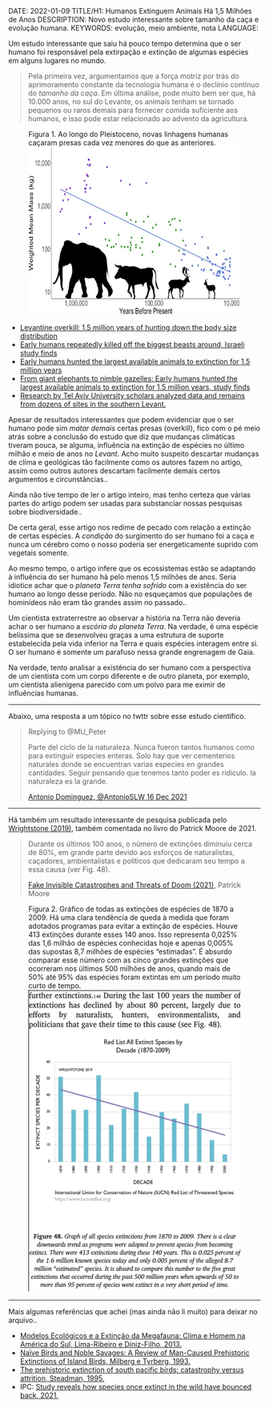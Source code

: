 <!DOCTYPE html>
<meta http-equiv="content-type" content="text/html; charset=utf-8">
<link rel="stylesheet" href="../css/style.css" type="text/css">
<!-- PLAIN TEXT -->
DATE: 2022-01-09
TITLE/H1: Humanos Extinguem Animais Há 1,5 Milhões de Anos
DESCRIPTION: Novo estudo interessante sobre tamanho da caça e evolução humana.
KEYWORDS: evolução, meio ambiente, nota
LANGUAGE: 

<!-- DATE MUST BE IN THE FORMAT YYY-MM-DD -->
<!-- H1 WILL BE ADDED TO POST/ARTICLE HEADER -->
<!-- KEYWORD DELIMITER IS COMMA -->


<!-- HYPERTEXT -->

Um estudo interessante que saiu há pouco tempo determina
que o ser humano foi responsável pela extirpação e extinção
de algumas espécies em alguns lugares no mundo.

> Pela primeira vez, argumentamos que a força motriz por trás do aprimoramento constante da tecnologia humana é o declínio contínuo do *tamanho da caça*. Em última análise, pode muito bem ser que, há 10.000 anos, no sul do Levante, os animais tenham se tornado pequenos ou raros demais para fornecer comida suficiente aos humanos, e isso pode estar relacionado ao advento da agricultura.

<figure>
	<figcaption>Figura 1. Ao longo do Pleistoceno, novas linhagens humanas caçaram presas cada vez menores do que as anteriores.</figcaption>
	<img src="hominidiFauna_small.jpg" alt="Gráfico do artigo" width="620" height="335">
</figure>


<ul lang="en">
  <li><a href="https://www.sciencedirect.com/science/article/abs/pii/S0277379121005230">Levantine overkill: 1.5 million years of hunting down the body size distribution</a></li>

  <li><a href="https://www.timesofisrael.com/early-humans-repeatedly-killed-out-the-biggest-beasts-around-israeli-study-finds/">Early humans repeatedly killed off the biggest beasts around, Israeli study finds</a></li>

  <li><a href="https://phys.org/news/2021-12-early-humans-largest-animals-extinction.html">Early humans hunted the largest available animals to extinction for 1.5 million years</a></li>

  <li><a href="https://www.sciencedaily.com/releases/2021/12/211221102708.htm">From giant elephants to nimble gazelles: Early humans hunted the largest available animals to extinction for 1.5 million years, study finds</a></li>

  <li><a href="https://www.jpost.com/archaeology/article-689385">Research by Tel Aviv University scholars analyzed data and remains from dozens of sites in the southern Levant.</a></li>

</ul>

Apesar de resultados interessantes que podem evidenciar que
o ser humano pode sim *matar demais* certas presas (<span lang="en">overkill</span>),
fico com o pé meio atrás
sobre a conclusão do estudo que diz que mudanças climáticas tiveram
pouca, se alguma, influência na extinção de espécies no último
milhão e meio de anos no *Levant*. Acho muito suspeito descartar
mudanças de clima e geológicas tão facilmente como os autores
fazem no artigo, assim como outros autores descartam facilmente
demais certos argumentos e circunstâncias..

Ainda não tive tempo de ler o artigo inteiro, mas tenho certeza que
várias partes do artigo podem ser usadas para substanciar
nossas pesquisas sobre biodiversidade..

De certa geral, esse artigo nos redime de pecado
com relação a extinção de certas espécies. A *condição* do surgimento
do ser humano foi a caça e nunca um cérebro como o nosso poderia
ser energeticamente suprido com vegetais somente.

Ao mesmo tempo, o artigo infere que os ecossistemas estão se adaptando
à influência do ser humano há pelo menos 1,5 milhões de anos. Seria
idiotice achar que o *planeta Terra tenha sofrido* com a existência do ser
humano ao longo desse período. Não no esqueçamos que populações
de hominídeos não eram tão grandes assim no passado..

Um cientista extraterrestre ao observar a história na Terra não deveria
achar o ser humano a *escória do planeta Terra*. Na verdade, é uma
espécie belíssima que se desenvolveu graças a uma estrutura de suporte
estabelecida pela vida inferior na Terra e quais espécies interagem entre si.
O ser humano é somente um parafuso nessa grande engrenagem de Gaia.

Na verdade, tento
analisar a existência do ser humano com a perspectiva de um cientista com um
corpo diferente e de outro planeta, por exemplo, um cientista alienígena
parecido com um polvo para me eximir de influências humanas.

---

Abaixo, uma resposta a um tópico no twttr sobre esse estudo científico.

> Replying to @MU_Peter
> 
> Parte del ciclo de la naturaleza. Nunca fueron tantos humanos como para extinguir especies enteras. Solo hay que ver cementerios naturales donde se encuentran varias especies en grandes cantidades.
> Seguir pensando que tenemos tanto poder es ridículo. la naturaleza es la grande.
>
> [Antonio Dominguez, @AntonioSLW 16 Dec 2021](https://twitter.com/MU_Peter/status/1471487834607468551)

---

Há também um resultado interessante de pesquisa publicada pelo 
[Wrightstone (2019)](https://wattsupwiththat.com/2019/05/27/gregory-wrightstone-exposing-the-mass-extinction-lie/),
também comentada no livro do Patrick Moore de 2021.

<blockquote>
<p lang="en" title="During the last 100 years the number of extinctions has declined by about 80 percent, largely due to efforts by naturalists, hunters, environmentalists, and politicians that gave their time to this cause (see Fig. 48).">Durante os últimos 100 anos, o número de extinções diminuiu cerca de 80%, em grande parte devido aos esforços de naturalistas, caçadores, ambientalistas e políticos que dedicaram seu tempo a essa causa (ver Fig. 48).</p>
<p><a href="https://www.amazon.com.br/Fake-Invisible-Catastrophes-Threats-English-ebook/dp/B08T6FFY6S" lang="en" hreflang="en">Fake Invisible Catastrophes and Threats of Doom (2021)</a>, Patrick Moore</p>
</blockquote>


<figure>
	<figcaption>Figura 2. 
Gráfico de todas as extinções de espécies de 1870 a 2009. Há uma clara tendência de queda à medida que foram adotados programas para evitar a extinção de espécies. Houve 413 extinções durante esses 140 anos. Isso representa 0,025% das 1,6 milhão de espécies conhecidas hoje e apenas 0,005% das supostas 8,7 milhões de espécies “estimadas”. É absurdo comparar esse número com as cinco grandes extinções que ocorreram nos últimos 500 milhões de anos, quando mais de 50% até 95% das espécies foram extintas em um período muito curto de tempo.</figcaption>
	<img src="moore2021.png" alt="book graph" width="451" height="602">
</figure>

---

Mais algumas referências que achei (mas ainda não li muito) para deixar
no arquivo..


<ul>
<li><a href="Paleoecologia_completo.pdf">Modelos Ecológicos e a Extinção da Megafauna: Clima e Homem na América do Sul, Lima-Ribeiro e Diniz-Filho, 2013.</a></li>

<li><a href="milberg1993.pdf">Naïve Birds and Noble Savages: A Review of Man-Caused Prehistoric Extinctions of Island Birds, Milberg e Tyrberg, 1993.</a></li>

<li><a href="steadman1995.pdf">The prehistoric extinction of south pacific birds: catastrophy versus attrition, Steadman, 1995.</a></li>

<li>IPC: <a href="https://news.mongabay.com/2021/02/study-reveals-how-species-once-extinct-in-the-wild-have-bounced-back/amp/">Study reveals how species once extinct in the wild have bounced back, 2021.</a></li>

</ul>
